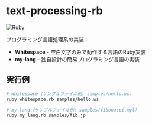 # text-processing-rb

[![Ruby](https://img.shields.io/badge/-Ruby-cc342d?style=flat&logo=ruby)](https://ruby-lang.org)

プログラミング言語処理系の実装：

- **Whitespace** - 空白文字のみで動作する言語のRuby実装
- **my-lang** - 独自設計の簡易プログラミング言語の実装

## 実行例

```bash
# Whitespace（サンプルファイル例: samples/hello.ws）
ruby whitespace.rb samples/hello.ws

# my-lang（サンプルファイル例: samples/fibonacci.myl）
ruby my_lang.rb samples/fib.jp